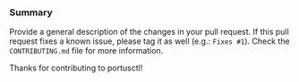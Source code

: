 ### Summary

Provide a general description of the changes in your pull request. If this pull
request fixes a known issue, please tag it as well (e.g.: `Fixes #1`). Check the
`CONTRIBUTING.md` file for more information.

Thanks for contributing to portusctl!
